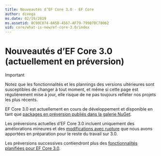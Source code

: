 ```yaml
---
title: Nouveautés d’EF Core 3.0 - EF Core
author: divega
ms.date: 02/19/2019
ms.assetid: 8C90C074-0A5B-4567-AF79-799B7BC78062
uid: core/what-is-new/ef-core-3.0/index
---
```


# <a name="what-is-new-in-ef-core-30-currently-in-preview"></a>Nouveautés d’EF Core 3.0 (actuellement en préversion)

> [!IMPORTANT]
> Notez que les fonctionnalités et les plannings des versions ultérieures sont susceptibles de changer à tout moment, et même si cette page est régulièrement mise à jour, elle risque de ne pas toujours refléter nos projets les plus récents.

EF Core 3.0 est actuellement en cours de développement et disponible en tant que [packages en préversion publiés dans la galerie NuGet](https://www.nuget.org/packages/Microsoft.EntityFrameworkCore/). 

Les préversions actuelles d’EF Core 3.0 incluent uniquement des améliorations mineures et des [modifications avec rupture](xref:core/what-is-new/ef-core-3.0/breaking-changes) que nous avons apportées en préparation pour le reste du travail sur 3.0. 

Les préversions successives contiendront plus des [fonctionnalités planifiées pour EF Core 3.0](xref:core/what-is-new/ef-core-3.0/features).